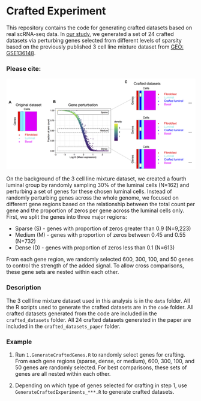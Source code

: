 # Crafted Experiment

This repository contains the code for generating crafted datasets based on real scRNA-seq data. In [our study](), we generated a set of 24 crafted datasets via perturbing genes selected from different levels of sparsity based on the previously published 3 cell line mixture dataset from [GEO: GSE136148](https://www.ncbi.nlm.nih.gov/geo/query/acc.cgi?acc=GSE136148).

### Please cite:


![Concept of crafted experiment](https://github.com/siyao-liu/CraftedExperiment/blob/main/docs/figure.png)


On the background of the 3 cell line mixture dataset, we created a fourth luminal group by randomly sampling 30% of the luminal cells (N=162) and perturbing a set of genes for these chosen luminal cells. Instead of randomly perturbing genes across the whole genome, we focused on different gene regions based on the relationship between the total count per gene and the proportion of zeros per gene across the luminal cells only. First, we split the genes into three major regions: 
- Sparse (S) - genes with proportion of zeros greater than 0.9 (N=9,223)
- Medium (M) - genes with proportion of zeros between 0.45 and 0.55 (N=732)
- Dense (D) - genes with proportion of zeros less than 0.1 (N=613)

From each gene region, we randomly selected 600, 300, 100, and 50 genes to control the strength of the added signal. To allow cross comparisons, these gene sets are nested within each other.


### Description

The 3 cell line mixture dataset used in this analysis is in the `data` folder. All the R scripts used to generate the crafted datasets are in the `code` folder. All crafted datasets generated from the code are included in the `crafted_datasets` folder. All 24 crafted datasets generated in the paper are included in the `crafted_datasets_paper` folder.


### Example

 1. Run `1.GenerateCraftedGenes.R` to randomly select genes for crafting. From each gene regions (sparse, dense, or medium), 600, 300, 100, and 50 genes are randomly selected. For best comparisons, these sets of genes are all nested within each other.

 2. Depending on which type of genes selected for crafting in step 1, use `GenerateCraftedExperiments_***.R` to generate crafted datasets.

  





